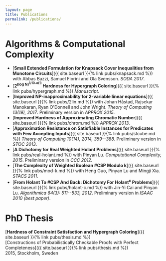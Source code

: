 ```yaml
---
layout: page
title: Publications
permalink: /publications/
---
```


# Algorithms & Computational Complexity

* [**Small Extended Formulation for Knapsack Cover Inequalities from Monotone Circuits**]({{ site.baseurl }}{% link pubs/knapsack.md %})
  with Abbas Bazzi, Samuel Fiorini and Ola Svensson. *SODA 2017*.
* [**2<sup>(log N)<sup>1/10-o(1)</sup></sup> Hardness for Hypergraph Coloring**]({{ site.baseurl }}{% link pubs/hypergraph.md %}) 
  *Manuscript*.
* [**Improved NP-inapproximability for 2-variable linear equations**]({{ site.baseurl }}{% link pubs/2lin.md %})
  with Johan Håstad, Rajsekar Manokaran, Ryan O'Donnell and John Wright. 
  *Theory of Computing 13(19), 2017*. Preliminary version in *APPROX 2015*.
* [**Improved Hardness of Approximating Chromatic Number**]({{ site.baseurl }}{% link pubs/chrom.md %})
  *APPROX 2013*.
* [**Approximation Resistance on Satisfiable Instances for Predicates with Few Accepting Inputs**]({{ site.baseurl }}{% link pubs/stcube.md %})
  *Theory of Computing 10(14), 2014, 359--388*. Preliminary version in *STOC 2013*.
* [**A Dichotomy for Real Weighted Holant Problems**]({{ site.baseurl }}{% link pubs/real-holant.md %}) 
  with Pinyan Lu. *Computational Complexity, 2015*. 
  Preliminary version in *CCC 2012*.
* [**The Complexity of Weighted Boolean #CSP Modulo k**]({{ site.baseurl }}{% link pubs/mod-k.md %}) 
  with Heng Guo, Pinyan Lu and Mingji Xia. *STACS 2011*.
* [**From Holant To #CSP And Back: Dichotomy For Holant<sup>c</sup> Problems**]({{ site.baseurl }}{% link pubs/holant-c.md %})
  with Jin-Yi Cai and Pinyan Lu. *Algorithmica 64(3): 511--533, 2012*. 
  Preliminary version in *ISAAC 2010 (best paper)*.

# PhD Thesis

[**Hardness of Constraint Satisfaction and Hypergraph Coloring**]({{ site.baseurl }}{% link pubs/thesis.md %})    
[Constructions of Probabilistically Checkable Proofs with Perfect Completeness]({{ site.baseurl }}{% link pubs/thesis.md %})    
2015, Stockholm, Sweden
